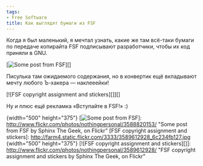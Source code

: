 ```yaml
---
tags:
- Free Software
title: Как выглядят бумаги из FSF
---
```


Когда я был маленький, я мечтал узнать, какие же там всё-таки бумаги по
передаче копирайта FSF подписывают разработчики, чтобы их код приняли в
GNU.

[![Some post from FSF][]][]

Писулька там ожидаемого содержания, но в конвертик ещё вкладывают мечту
любого Ъ-хакера — наклееейки!

[![FSF copyright assignment and stickers][]][]

Ну и плюс ещё рекламка «Вступайте в FSF!» :)

  [Some post from FSF]: http://farm4.static.flickr.com/3662/3588820153_22b11067c5.jpg
  {width="500" height="375"}
  [![Some post from FSF][]]: http://www.flickr.com/photos/nothingpersonal/3588820153/
    "Some post from FSF by Sphinx The Geek, on Flickr"
  [FSF copyright assignment and stickers]: http://farm4.static.flickr.com/3333/3589612928_6c234fb127.jpg
  {width="500" height="375"}
  [![FSF copyright assignment and stickers][]]: http://www.flickr.com/photos/nothingpersonal/3589612928/
    "FSF copyright assignment and stickers by Sphinx The Geek, on
    Flickr"
